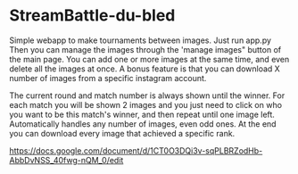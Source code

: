 # StreamBattle-du-bled
Simple webapp to make tournaments between images.
Just run app.py
Then you can manage the images through the 'manage images" button of the main page. You can add one or more images at the same time, and even delete all the images at once.
A bonus feature is that you can download X number of images from a specific instagram account.

The current round and match number is always shown until the winner.
For each match you will be shown 2 images and you just need to click on who you want to be this match's winner, and then repeat until one image left.
Automatically handles any number of images, even odd ones.
At the end you can download every image that achieved a specific rank.

https://docs.google.com/document/d/1CT0O3DQi3v-sqPLBRZodHb-AbbDvNSS_40fwg-nQM_0/edit
